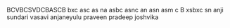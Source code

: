 BCVBCSVDCBASCB
bxc asc as na
asbc asnc an 
asn asm c
B xsbxc sn
anji
sundari
vasavi
anjaneyulu
praveen
pradeep
joshvika
